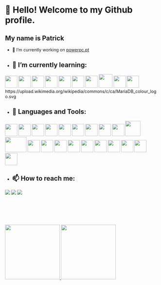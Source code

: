 # 👋 Hello! Welcome to my Github profile.
## My name is Patrick


- 🔭 I’m currently working on [powerpc.pt](https://powerpc.pt/)
##
- ## 🌱 I’m currently learning:

<div>
<img src="https://cdn.jsdelivr.net/gh/devicons/devicon/icons/java/java-original.svg" width="40" height="40"/>
<img src="https://cdn.jsdelivr.net/gh/devicons/devicon/icons/php/php-original.svg" width="40" height="40" />
<img src="https://cdn.jsdelivr.net/gh/devicons/devicon/icons/html5/html5-original.svg" width="40" height="40" />
<img src="https://cdn.jsdelivr.net/gh/devicons/devicon/icons/css3/css3-original.svg" width="40" height="40" />     
<img src="https://cdn.jsdelivr.net/gh/devicons/devicon/icons/javascript/javascript-original.svg" width="40" height="40" /> 
<img src="https://cdn.jsdelivr.net/gh/devicons/devicon/icons/typescript/typescript-original.svg"   width="40" height="40"/>
<img src="https://cdn.jsdelivr.net/gh/devicons/devicon/icons/react/react-original.svg"  width="40" height="40"/>
<img src="https://jomurgel.com/wp-content/uploads/2019/02/next.jpg"  width="45" height="45" />
<img src="https://cdn.jsdelivr.net/gh/devicons/devicon/icons/tailwindcss/tailwindcss-plain.svg"  width="40" height="40" />
<img src="https://cdn.jsdelivr.net/gh/devicons/devicon/icons/docker/docker-original-wordmark.svg" width="40" height="40" />
https://upload.wikimedia.org/wikipedia/commons/c/ca/MariaDB_colour_logo.svg
 </div class"allign-left">       
                                                                                                                       
 - ## 🌱 Languages and Tools:

<div>
<img src="https://cdn.jsdelivr.net/gh/devicons/devicon/icons/html5/html5-original.svg" width="40" height="40" />
<img src="https://cdn.jsdelivr.net/gh/devicons/devicon/icons/css3/css3-original.svg" width="40" height="40" /> 
 <img src="https://cdn.jsdelivr.net/gh/devicons/devicon/icons/tailwindcss/tailwindcss-plain.svg"  width="40" height="40" />
<img src="https://cdn.jsdelivr.net/gh/devicons/devicon/icons/javascript/javascript-original.svg" width="40" height="40" /> 
 <img src="https://cdn.jsdelivr.net/gh/devicons/devicon/icons/vscode/vscode-original.svg" width="40" height="40"/>
 <img src="https://cdn.jsdelivr.net/gh/devicons/devicon/icons/java/java-original.svg" width="40" height="40"/>
<img src="https://cdn.jsdelivr.net/gh/devicons/devicon/icons/c/c-original.svg" width="40" height="40"/>
<img src="https://cdn.jsdelivr.net/gh/devicons/devicon/icons/cplusplus/cplusplus-original.svg" width="40" height="40" />
<img src="https://cdn.jsdelivr.net/gh/devicons/devicon/icons/npm/npm-original-wordmark.svg" width="40" height="40"/>    
<img src="https://cdn.jsdelivr.net/gh/devicons/devicon/icons/microsoftsqlserver/microsoftsqlserver-plain-wordmark.svg" width="50" height="50"  />
  <img src="https://upload.wikimedia.org/wikipedia/commons/c/ca/MariaDB_colour_logo.svg" width="70" height="50"/>
 <img src="https://cdn.jsdelivr.net/gh/devicons/devicon/icons/mysql/mysql-original-wordmark.svg" width="40" height="40"/>
<img src="https://upload.wikimedia.org/wikipedia/commons/2/2f/PhpMyAdmin_logo_2010_hidef.svg" width="40" height="40"/>
 <img src="https://cdn.jsdelivr.net/gh/devicons/devicon/icons/git/git-plain.svg" width="40" height="40"/>
<img src="https://cdn.jsdelivr.net/gh/devicons/devicon/icons/latex/latex-original.svg" width="40" height="40"/>
 <img src="https://cdn.jsdelivr.net/gh/devicons/devicon/icons/ssh/ssh-original-wordmark.svg" width="40" height="40"/>
 <img src="https://cdn.jsdelivr.net/gh/devicons/devicon/icons/linux/linux-original.svg" width="40" height="40"/>
 <img src="https://cdn.jsdelivr.net/gh/devicons/devicon/icons/github/github-original.svg" width="40" height="40"/>
 <img src="https://cdn.jsdelivr.net/gh/devicons/devicon/icons/ubuntu/ubuntu-plain-wordmark.svg"  width="40" height="40"/>     
<img src="https://cdn.jsdelivr.net/gh/devicons/devicon/icons/debian/debian-original-wordmark.svg" width="40" height="40" />   
<img src="https://cdn.jsdelivr.net/gh/devicons/devicon/icons/storybook/storybook-original.svg" width="40" height="40"/>

                    
 
 
          
  
                 
          
                             
 </div>       
                                                                                                                         

- ## 📫  How to reach me: 


<div>
<a href="https://instagram.com/patrick_smenezes" target="_blank"><img src="https://img.shields.io/badge/-Instagram-%23E4405F?style=for-the-badge&logo=instagram&logoColor=white" target="_blank"></a>
<a href = "mailto:patricksilvamenezes@gmail.com"><img src="https://img.shields.io/badge/Gmail-D14836?style=for-the-badge&logo=gmail&logoColor=white" target="_blank"></a>
<a href="https://www.linkedin.com/in/patrick-menezes" target="_blank"><img src="https://img.shields.io/badge/-LinkedIn-%230077B5?style=for-the-badge&logo=linkedin&logoColor=white" target="_blank"></a>   
</div>

</br></br></br></br>


<div>
<a href="https://github.com/PatrickSilvaMenezes">
<img height="180em" src="https://github-readme-stats.vercel.app/api/top-langs/?username=PatrickSilvaMenezes&layout=compact&langs_count=7&theme=dracula"/>
<img height="180em" src="https://github-readme-stats.vercel.app/api?username=PatrickSilvaMenezes&show_icons=true&theme=dracula&include_all_commits=true&count_private=true"/>
</div>
